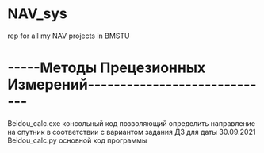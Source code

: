 # NAV_sys
rep for all my NAV projects in BMSTU

# -----Методы Прецезионных Измерений-----------------------------
Beidou_calc.exe консольный код позволяющий определить направление на спутник в соответствии с вариантом задания ДЗ для даты 30.09.2021
Beidou_calc.py основной код программы
